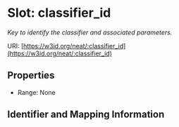# Slot: classifier_id
_Key to identify the classifier and associated parameters._


URI: [https://w3id.org/neat/:classifier_id](https://w3id.org/neat/:classifier_id)



<!-- no inheritance hierarchy -->


## Properties

 * Range: None



## Identifier and Mapping Information





